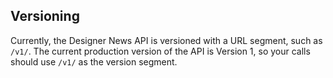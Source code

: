 ## Versioning

Currently, the Designer News API is versioned with a URL segment, such as ```/v1/```. The current production version of the API is Version 1, so your calls should use ```/v1/``` as the version segment.
